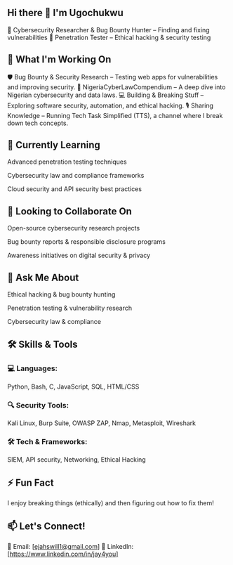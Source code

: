 ## Hi there 👋 I'm Ugochukwu

🔹 Cybersecurity Researcher & Bug Bounty Hunter – Finding and fixing vulnerabilities
🔹 Penetration Tester – Ethical hacking & security testing

## 🔭 What I'm Working On

🛡️ Bug Bounty & Security Research – Testing web apps for vulnerabilities and improving security.
📖 NigeriaCyberLawCompendium – A deep dive into Nigerian cybersecurity and data laws.
💻 Building & Breaking Stuff – Exploring software security, automation, and ethical hacking.
🎙️ Sharing Knowledge – Running Tech Task Simplified (TTS), a channel where I break down tech concepts.

## 🌱 Currently Learning

Advanced penetration testing techniques

Cybersecurity law and compliance frameworks

Cloud security and API security best practices


## 👯 Looking to Collaborate On

Open-source cybersecurity research projects

Bug bounty reports & responsible disclosure programs

Awareness initiatives on digital security & privacy


## 💬 Ask Me About

Ethical hacking & bug bounty hunting

Penetration testing & vulnerability research

Cybersecurity law & compliance


## 🛠 Skills & Tools

### 💻 Languages: 
Python, Bash, C, JavaScript, SQL, HTML/CSS
### 🔍 Security Tools: 
Kali Linux, Burp Suite, OWASP ZAP, Nmap, Metasploit, Wireshark
### 🛠 Tech & Frameworks: 
SIEM, API security, Networking, Ethical Hacking

## ⚡ Fun Fact

I enjoy breaking things (ethically) and then figuring out how to fix them!

## 📫 Let's Connect!

📧 Email: [ejahswill1@gmail.com]
🔗 LinkedIn: [https://www.linkedin.com/in/jay4you]
